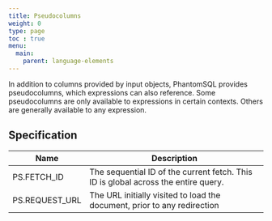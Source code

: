 ```yaml
---
title: Pseudocolumns
weight: 0
type: page
toc : true
menu:
  main:
    parent: language-elements
---
```


In addition to columns provided by input objects, PhantomSQL provides pseudocolumns, which expressions can also reference. 
Some pseudocolumns are only available to expressions in certain contexts. Others are generally available to any expression. 

## Specification

| Name        	    | Description
| ----------------  | --------------------------------------------------------------------
| PS.FETCH_ID  	    | The sequential ID of the current fetch. This ID is global across the entire query.
| PS.REQUEST_URL    | The URL initially visited to load the document, prior to any redirection
